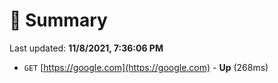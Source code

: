 # 📖 Summary
Last updated: **11/8/2021, 7:36:06 PM**

- `GET` [https://google.com](https://google.com) - **Up** (268ms)
